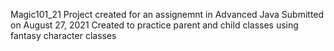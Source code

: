 Magic101_21
Project created for an assignemnt in Advanced Java
Submitted on August 27, 2021
Created to practice parent and child classes using fantasy character classes
